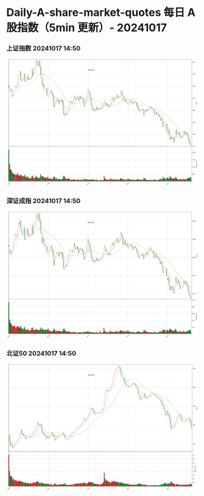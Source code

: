 
# Daily-A-share-market-quotes 每日 A 股指数（5min 更新）- 20241017

### 上证指数 20241017 14:50
![](./fig/2024/10/20241017-sh000001.png)

### 深证成指 20241017 14:50
![](./fig/2024/10/20241017-sz399001.png)

### 北证50 20241017 14:50
![](./fig/2024/10/20241017-bj899050.png)
